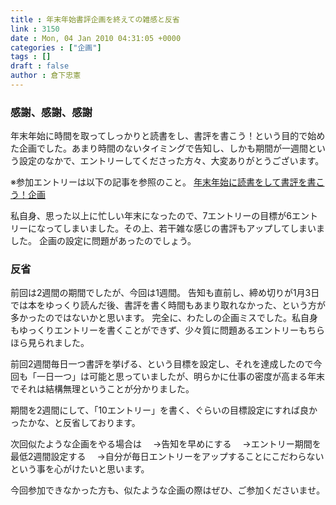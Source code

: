 ```yaml
---
title : 年末年始書評企画を終えての雑感と反省
link : 3150
date : Mon, 04 Jan 2010 04:31:05 +0000
categories : ["企画"]
tags : []
draft : false
author : 倉下忠憲
---
```


<h3>感謝、感謝、感謝</h3>
年末年始に時間を取ってしっかりと読書をし、書評を書こう！という目的で始めた企画でした。あまり時間のないタイミングで告知し、しかも期間が一週間という設定のなかで、エントリーしてくださった方々、大変ありがとうございます。

※参加エントリーは以下の記事を参照のこと。
<a href="https://rashita.net/blog/?p=3076">年末年始に読書をして書評を書こう！企画</a>

私自身、思った以上に忙しい年末になったので、7エントリーの目標が6エントリーになってしまいました。その上、若干雑な感じの書評もアップしてしまいました。
企画の設定に問題があったのでしょう。

<h3>反省</h3>
前回は2週間の期間でしたが、今回は1週間。
告知も直前し、締め切りが1月3日では本をゆっくり読んだ後、書評を書く時間もあまり取れなかった、という方が多かったのではないかと思います。
完全に、わたしの企画ミスでした。私自身もゆっくりエントリーを書くことができず、少々質に問題あるエントリーもちらほら見られました。

前回2週間毎日一つ書評を挙げる、という目標を設定し、それを達成したので今回も「一日一つ」は可能と思っていましたが、明らかに仕事の密度が高まる年末でそれは結構無理ということが分かりました。

期間を2週間にして、「10エントリー」を書く、ぐらいの目標設定にすれば良かったかな、と反省しております。

次回似たような企画をやる場合は
　→告知を早めにする
　→エントリー期間を最低2週間設定する
　→自分が毎日エントリーをアップすることにこだわらない
という事を心がけたいと思います。

今回参加できなかった方も、似たような企画の際はぜひ、ご参加くださいませ。